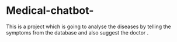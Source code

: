 # Medical-chatbot-
This is a project which is going to analyse the diseases by telling the symptoms from the database and also suggest the doctor .
